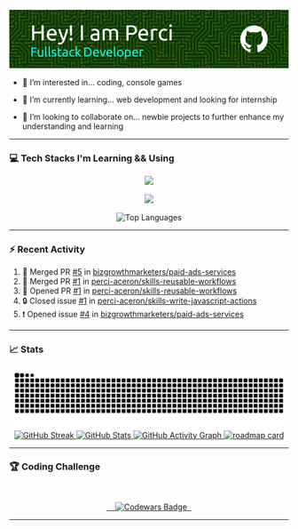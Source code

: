 ![Header](./images/github-header-image.webp)

- 👀 I’m interested in... coding, console games
  
- 🌱 I’m currently learning... web development and looking for internship
  
- 💞️ I’m looking to collaborate on... newbie projects to further enhance my understanding and learning

---


### 💻 Tech Stacks I'm Learning && Using


  <div align="center">
  <p align="center">
    <a href="https://github.com/perci-aceron">
      <img src="https://skillicons.dev/icons?i=html,css,js,typescript,git,github" />
    </a>
  </p>
  <p align="center">
    <a href="https://github.com/perci-aceron">
      <img src="https://skillicons.dev/icons?i=mongodb,express,react,nodejs,astro" />
    </a>
  </p>
</div>

<div align="center">
  <img src="https://github-readme-stats.vercel.app/api/top-langs/?username=perci-aceron&theme=tokyonight&hide_border=false&include_all_commits=true&count_private=false&layout=compact" alt="Top Languages"/>
</div>



---

### :zap: Recent Activity

<!--START_SECTION:activity-->
1. 🎉 Merged PR [#5](https://github.com/bizgrowthmarketers/paid-ads-services/pull/5) in [bizgrowthmarketers/paid-ads-services](https://github.com/bizgrowthmarketers/paid-ads-services)
2. 🎉 Merged PR [#1](https://github.com/perci-aceron/skills-reusable-workflows/pull/1) in [perci-aceron/skills-reusable-workflows](https://github.com/perci-aceron/skills-reusable-workflows)
3. 💪 Opened PR [#1](https://github.com/perci-aceron/skills-reusable-workflows/pull/1) in [perci-aceron/skills-reusable-workflows](https://github.com/perci-aceron/skills-reusable-workflows)
4. 🔒 Closed issue [#1](https://github.com/perci-aceron/skills-write-javascript-actions/issues/1) in [perci-aceron/skills-write-javascript-actions](https://github.com/perci-aceron/skills-write-javascript-actions)
5. ❗ Opened issue [#4](https://github.com/bizgrowthmarketers/paid-ads-services/issues/4) in [bizgrowthmarketers/paid-ads-services](https://github.com/bizgrowthmarketers/paid-ads-services)
<!--END_SECTION:activity-->

---

### :chart_with_upwards_trend: Stats
<div align="center">
  <a href="https://github.com/perci-aceron">
    <img src="https://github.com/perci-aceron/perci-aceron/blob/manual-run-output/only-svg/github-contribution-grid-snake-dark.svg" alt="Github Snake"/>
    <img src="https://github-readme-streak-stats.herokuapp.com/?user=perci-aceron&theme=tokyonight&hide_border=false" alt="GitHub Streak" style="boder: none;"/>
    <img src="https://github-readme-stats.vercel.app/api?username=perci-aceron&theme=tokyonight&hide_border=false&include_all_commits=true&count_private=false" alt="GitHub Stats"/>
    <img src="https://github-readme-activity-graph.vercel.app/graph?username=perci-aceron&theme=tokyo-night" alt="GitHub Activity Graph"/>
    <img src='https://roadmap.sh/card/tall/66b3fcd5e70e3d56229c6879?variant=dark' alt='roadmap card'/>
  </a>
</div> 

  
---


### 🏆 Coding Challenge

<div align="center">
  
  <a href="https://www.codewars.com/users/perci-aceron">
  
    <img src="https://github.r2v.ch/codewars?user=perci-aceron&top_languages=true&hide_clan=true&stroke=%23BB432C&theme=gradient_dark_by_level" alt="Codewars Badge"/>
 
  </a>
  
</div>


---

<!---
perci-aceron/perci-aceron is a ✨ special ✨ repository because its `README.md` (this file) appears on your GitHub profile.
You can click the Preview link to take a look at your changes.
--->
